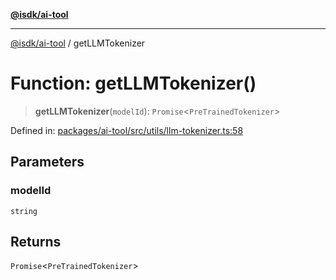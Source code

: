 [**@isdk/ai-tool**](../README.md)

***

[@isdk/ai-tool](../globals.md) / getLLMTokenizer

# Function: getLLMTokenizer()

> **getLLMTokenizer**(`modelId`): `Promise`\<`PreTrainedTokenizer`\>

Defined in: [packages/ai-tool/src/utils/llm-tokenizer.ts:58](https://github.com/isdk/ai-tool.js/blob/c084189f913fb955b91b492de68bd07ce78f8c82/src/utils/llm-tokenizer.ts#L58)

## Parameters

### modelId

`string`

## Returns

`Promise`\<`PreTrainedTokenizer`\>
